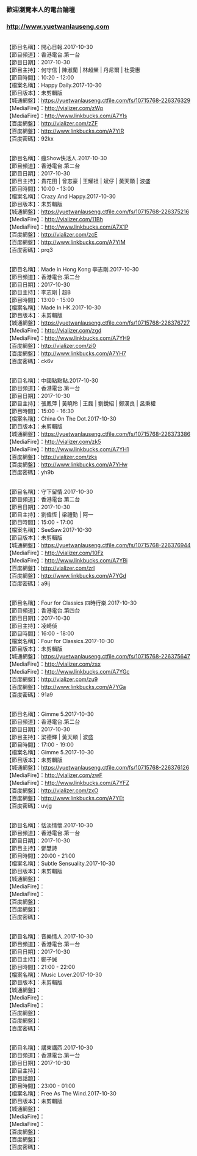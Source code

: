 ### 歡迎瀏覽本人的電台論壇
### http://www.yuetwanlauseng.com

<br>【節目名稱】：開心日報.2017-10-30
<br>【節目頻道】：香港電台.第一台
<br>【節目日期】：2017-10-30
<br>【節目主持】：何守信 | 陳淑蘭 | 林超榮 | 丹尼爾 | 杜雯惠
<br>【節目時間】：10:20 - 12:00
<br>【檔案名稱】：Happy Daily.2017-10-30
<br>【節目版本】：未剪輯版
<br>【城通網盤】：https://yuetwanlauseng.ctfile.com/fs/10715768-226376329
<br>【MediaFire】：http://vializer.com/zWp
<br>【MediaFire】：http://www.linkbucks.com/A7YIs
<br>【百度網盤】：http://vializer.com/zZF
<br>【百度網盤】：http://www.linkbucks.com/A7YIR
<br>【百度密碼】：92kx

<br>【節目名稱】：瘋Show快活人.2017-10-30
<br>【節目頻道】：香港電台.第二台
<br>【節目日期】：2017-10-30
<br>【節目主持】：貴花田 | 曾志豪 | 王耀祖 | 斌仔 | 黃天頤 | 波盛
<br>【節目時間】：10:00 - 13:00
<br>【檔案名稱】：Crazy And Happy.2017-10-30
<br>【節目版本】：未剪輯版
<br>【城通網盤】：https://yuetwanlauseng.ctfile.com/fs/10715768-226375216
<br>【MediaFire】：http://vializer.com/11Bh
<br>【MediaFire】：http://www.linkbucks.com/A7X1P
<br>【百度網盤】：http://vializer.com/zcE
<br>【百度網盤】：http://www.linkbucks.com/A7YIM
<br>【百度密碼】：prq3

<br>【節目名稱】：Made in Hong Kong 李志剛.2017-10-30
<br>【節目頻道】：香港電台.第二台
<br>【節目日期】：2017-10-30
<br>【節目主持】：李志剛 | 超B
<br>【節目時間】：13:00 - 15:00
<br>【檔案名稱】：Made In HK.2017-10-30
<br>【節目版本】：未剪輯版
<br>【城通網盤】：https://yuetwanlauseng.ctfile.com/fs/10715768-226376727
<br>【MediaFire】：http://vializer.com/zgd
<br>【MediaFire】：http://www.linkbucks.com/A7YH9
<br>【百度網盤】：http://vializer.com/zi0
<br>【百度網盤】：http://www.linkbucks.com/A7YH7
<br>【百度密碼】：ck6v

<br>【節目名稱】：中國點點點.2017-10-30
<br>【節目頻道】：香港電台.第一台
<br>【節目日期】：2017-10-30
<br>【節目主持】：張鳳萍 | 黃曉玲 | 王磊 | 劉銳紹 | 鄭漢良 | 呂秉權
<br>【節目時間】：15:00 - 16:30
<br>【檔案名稱】：China On The Dot.2017-10-30
<br>【節目版本】：未剪輯版
<br>【城通網盤】：https://yuetwanlauseng.ctfile.com/fs/10715768-226373386
<br>【MediaFire】：http://vializer.com/zk5
<br>【MediaFire】：http://www.linkbucks.com/A7YH1
<br>【百度網盤】：http://vializer.com/zks
<br>【百度網盤】：http://www.linkbucks.com/A7YHw
<br>【百度密碼】：yh9b

<br>【節目名稱】：守下留情.2017-10-30
<br>【節目頻道】：香港電台.第二台
<br>【節目日期】：2017-10-30
<br>【節目主持】：劉偉恆 | 梁禮勤 | 阿一
<br>【節目時間】：15:00 - 17:00
<br>【檔案名稱】：SeeSaw.2017-10-30
<br>【節目版本】：未剪輯版
<br>【城通網盤】：https://yuetwanlauseng.ctfile.com/fs/10715768-226376944
<br>【MediaFire】：http://vializer.com/10Fz
<br>【MediaFire】：http://www.linkbucks.com/A7YBi
<br>【百度網盤】：http://vializer.com/zrI
<br>【百度網盤】：http://www.linkbucks.com/A7YGd
<br>【百度密碼】：a9ij

<br>【節目名稱】：Four for Classics 四時行樂.2017-10-30
<br>【節目頻道】：香港電台.第四台
<br>【節目日期】：2017-10-30
<br>【節目主持】：凌崎偵
<br>【節目時間】：16:00 - 18:00
<br>【檔案名稱】：Four for Classics.2017-10-30
<br>【節目版本】：未剪輯版
<br>【城通網盤】：https://yuetwanlauseng.ctfile.com/fs/10715768-226375647
<br>【MediaFire】：http://vializer.com/zsx
<br>【MediaFire】：http://www.linkbucks.com/A7YGc
<br>【百度網盤】：http://vializer.com/zu9
<br>【百度網盤】：http://www.linkbucks.com/A7YGa
<br>【百度密碼】：91a9

<br>【節目名稱】：Gimme 5.2017-10-30
<br>【節目頻道】：香港電台.第二台
<br>【節目日期】：2017-10-30
<br>【節目主持】：梁德輝 | 黃天頤 | 波盛
<br>【節目時間】：17:00 - 19:00
<br>【檔案名稱】：Gimme 5.2017-10-30
<br>【節目版本】：未剪輯版
<br>【城通網盤】：https://yuetwanlauseng.ctfile.com/fs/10715768-226376126
<br>【MediaFire】：http://vializer.com/zwF
<br>【MediaFire】：http://www.linkbucks.com/A7YFZ
<br>【百度網盤】：http://vializer.com/zxO
<br>【百度網盤】：http://www.linkbucks.com/A7YEt
<br>【百度密碼】：uvjg

<br>【節目名稱】：恬淡情懷.2017-10-30
<br>【節目頻道】：香港電台.第一台
<br>【節目日期】：2017-10-30
<br>【節目主持】：鄧慧詩
<br>【節目時間】：20:00 - 21:00
<br>【檔案名稱】：Subtle Sensuality.2017-10-30
<br>【節目版本】：未剪輯版
<br>【城通網盤】：
<br>【MediaFire】：
<br>【MediaFire】：
<br>【百度網盤】：
<br>【百度網盤】：
<br>【百度密碼】：

<br>【節目名稱】：音樂情人.2017-10-30
<br>【節目頻道】：香港電台.第一台
<br>【節目日期】：2017-10-30
<br>【節目主持】：鄭子誠
<br>【節目時間】：21:00 - 22:00
<br>【檔案名稱】：Music Lover.2017-10-30
<br>【節目版本】：未剪輯版
<br>【城通網盤】：
<br>【MediaFire】：
<br>【MediaFire】：
<br>【百度網盤】：
<br>【百度網盤】：
<br>【百度密碼】：

<br>【節目名稱】：講東講西.2017-10-30
<br>【節目頻道】：香港電台.第一台
<br>【節目日期】：2017-10-30
<br>【節目主持】：
<br>【節目話題】：
<br>【節目時間】：23:00 - 01:00
<br>【檔案名稱】：Free As The Wind.2017-10-30
<br>【節目版本】：未剪輯版
<br>【城通網盤】：
<br>【MediaFire】：
<br>【MediaFire】：
<br>【百度網盤】：
<br>【百度網盤】：
<br>【百度密碼】：
